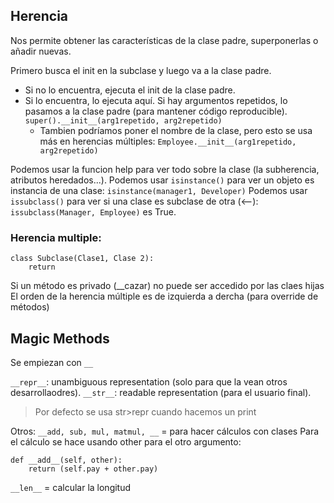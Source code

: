 ## Herencia

Nos permite obtener las características de la clase padre, superponerlas o añadir nuevas.

Primero busca el init en la subclase y luego va a la clase padre.

* Si no lo encuentra, ejecuta el init de la clase padre.
* Si lo encuentra, lo ejecuta aquí. Si hay argumentos repetidos, lo pasamos a la clase padre (para mantener código reproducible). `super().__init__(arg1repetido, arg2repetido)`
  * Tambien podríamos poner el nombre de la clase, pero esto se usa más en herencias múltiples:  `Employee.__init__(arg1repetido, arg2repetido)`



Podemos usar la funcion help para ver todo sobre la clase (la subherencia, atributos heredados...).
Podemos usar `isinstance()` para ver un objeto es instancia de una clase: `isinstance(manager1, Developer)`
Podemos usar `issubclass()` para ver si una clase es subclase de otra (<--): `issubclass(Manager, Employee)` es True.


### Herencia multiple:

```
class Subclase(Clase1, Clase 2):
	return
```

Si un método es privado (__cazar) no puede ser accedido por las claes hijas
El orden de la herencia múltiple es de izquierda a dercha (para override de métodos)

## Magic Methods
Se empiezan con `__`

`__repr__`: unambiguous representation  (solo para que la vean otros desarrollaodres).
`__str__`: readable representation  (para el usuario final).
> Por defecto se usa str>repr cuando hacemos un print

Otros:
`__add, sub, mul, matmul, __` = para hacer cálculos con clases
Para el cálculo se hace usando other para el otro argumento:
```
def __add__(self, other):
	return (self.pay + other.pay)
```



`__len__` = calcular la longitud


